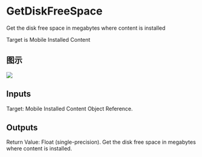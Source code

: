 # GetDiskFreeSpace

Get the disk free space in megabytes where content is installed

Target is Mobile Installed Content

## 图示

![]($-20221218-20061321.png)

## Inputs

Target: Mobile Installed Content Object Reference.  

## Outputs

Return Value: Float (single-precision). Get the disk free space in megabytes where content is installed.

